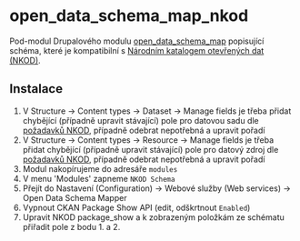 # open_data_schema_map_nkod
Pod-modul Drupalového modulu [open_data_schema_map](https://github.com/NuCivic/open_data_schema_map) popisující schéma, které je kompatibilní s [Národním katalogem otevřených dat (NKOD)](https://portal.gov.cz/portal/rejstriky/data/97898/).

## Instalace
1. V Structure -> Content types -> Dataset -> Manage fields je třeba přidat chybějící (případně upravit stávající) pole pro datovou sadu dle [požadavků NKOD](http://opendata.gov.cz/nastroj:ckan-api), případně odebrat nepotřebná a upravit pořadí
2. V Structure -> Content types -> Resource -> Manage fields je třeba přidat chybějící (případně upravit stávající) pole pro datový zdroj dle [požadavků NKOD](http://opendata.gov.cz/nastroj:ckan-api), případně odebrat nepotřebná a upravit pořadí
3. Modul nakopírujeme do adresáře `modules`
4. V menu 'Modules' zapneme `NKOD Schema`
5. Přejít do Nastavení (Configuration) -> Webové služby (Web services) -> Open Data Schema Mapper 
6. Vypnout CKAN Package Show API (edit, odškrtnout `Enabled`)
7. Upravit NKOD package_show a k zobrazeným položkám ze schématu přiřadit pole z bodu 1. a 2.
